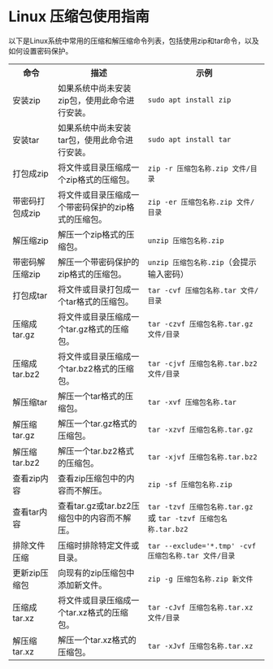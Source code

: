 <h1>Linux 压缩包使用指南</h1>
<p>以下是Linux系统中常用的压缩和解压缩命令列表，包括使用zip和tar命令，以及如何设置密码保护。</p>

<table>
  <tr>
    <th>命令</th>
    <th>描述</th>
    <th>示例</th>
  </tr>
  <tr>
    <td>安装zip</td>
    <td>如果系统中尚未安装zip包，使用此命令进行安装。</td>
    <td><code>sudo apt install zip</code></td>
  </tr>
  <tr>
    <td>安装tar</td>
    <td>如果系统中尚未安装tar包，使用此命令进行安装。</td>
    <td><code>sudo apt install tar</code></td>
  </tr>
  <tr>
    <td>打包成zip</td>
    <td>将文件或目录压缩成一个zip格式的压缩包。</td>
    <td><code>zip -r 压缩包名称.zip 文件/目录</code></td>
  </tr>
  <tr>
    <td>带密码打包成zip</td>
    <td>将文件或目录压缩成一个带密码保护的zip格式的压缩包。</td>
    <td><code>zip -er 压缩包名称.zip 文件/目录</code></td>
  </tr>
  <tr>
    <td>解压缩zip</td>
    <td>解压一个zip格式的压缩包。</td>
    <td><code>unzip 压缩包名称.zip</code></td>
  </tr>
  <tr>
    <td>带密码解压缩zip</td>
    <td>解压一个带密码保护的zip格式的压缩包。</td>
    <td><code>unzip 压缩包名称.zip</code>（会提示输入密码）</td>
  </tr>
  <tr>
    <td>打包成tar</td>
    <td>将文件或目录打包成一个tar格式的压缩包。</td>
    <td><code>tar -cvf 压缩包名称.tar 文件/目录</code></td>
  </tr>
  <tr>
    <td>压缩成tar.gz</td>
    <td>将文件或目录压缩成一个tar.gz格式的压缩包。</td>
    <td><code>tar -czvf 压缩包名称.tar.gz 文件/目录</code></td>
  </tr>
  <tr>
    <td>压缩成tar.bz2</td>
    <td>将文件或目录压缩成一个tar.bz2格式的压缩包。</td>
    <td><code>tar -cjvf 压缩包名称.tar.bz2 文件/目录</code></td>
  </tr>
  <tr>
    <td>解压缩tar</td>
    <td>解压一个tar格式的压缩包。</td>
    <td><code>tar -xvf 压缩包名称.tar</code></td>
  </tr>
  <tr>
    <td>解压缩tar.gz</td>
    <td>解压一个tar.gz格式的压缩包。</td>
    <td><code>tar -xzvf 压缩包名称.tar.gz</code></td>
  </tr>
  <tr>
    <td>解压缩tar.bz2</td>
    <td>解压一个tar.bz2格式的压缩包。</td>
    <td><code>tar -xjvf 压缩包名称.tar.bz2</code></td>
  </tr>
  <tr>
    <td>查看zip内容</td>
    <td>查看zip压缩包中的内容而不解压。</td>
    <td><code>zip -sf 压缩包名称.zip</code></td>
  </tr>
  <tr>
    <td>查看tar内容</td>
    <td>查看tar.gz或tar.bz2压缩包中的内容而不解压。</td>
    <td><code>tar -tzvf 压缩包名称.tar.gz</code> 或 <code>tar -tzvf 压缩包名称.tar.bz2</code></td>
  </tr>
  <tr>
    <td>排除文件压缩</td>
    <td>压缩时排除特定文件或目录。</td>
    <td><code>tar --exclude='*.tmp' -cvf 压缩包名称.tar 文件/目录</code></td>
  </tr>
  <tr>
    <td>更新zip压缩包</td>
    <td>向现有的zip压缩包中添加新文件。</td>
    <td><code>zip -g 压缩包名称.zip 新文件</code></td>
  </tr>
  <tr>
    <td>压缩成tar.xz</td>
    <td>将文件或目录压缩成一个tar.xz格式的压缩包。</td>
    <td><code>tar -cJvf 压缩包名称.tar.xz 文件/目录</code></td>
  </tr>
  <tr>
    <td>解压缩tar.xz</td>
    <td>解压一个tar.xz格式的压缩包。</td>
    <td><code>tar -xJvf 压缩包名称.tar.xz</code></td>
  </tr>
</table>
